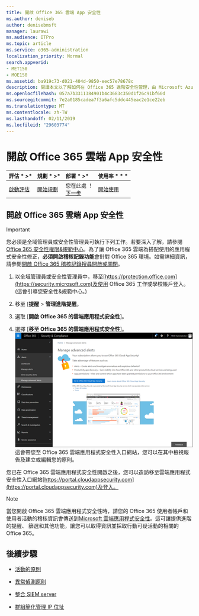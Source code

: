 ```yaml
---
title: 開啟 Office 365 雲端 App 安全性
ms.author: deniseb
author: denisebmsft
manager: laurawi
ms.audience: ITPro
ms.topic: article
ms.service: o365-administration
localization_priority: Normal
search.appverid:
- MET150
- MOE150
ms.assetid: ba919c73-d021-404d-9850-eec57e78678c
description: 閱讀本文以了解如何在 Office 365 進階安全性管理，由 Microsoft Azure 中的雲端應用程式安全性提供開啟。
ms.openlocfilehash: 057a7b3311384901b4c3683c350d1f26c91bf60d
ms.sourcegitcommit: 7e2a0185cadea7f3a6afc5ddc445eac2e1ce22eb
ms.translationtype: MT
ms.contentlocale: zh-TW
ms.lasthandoff: 02/11/2019
ms.locfileid: "29603774"
---
```

# <a name="turn-on-office-365-cloud-app-security"></a>開啟 Office 365 雲端 App 安全性
  
|評估 * *\>**|規劃 * *\>**|部署 * *\>**|使用率 * * *|
|:-----|:-----|:-----|:-----|
|[啟動評估](office-365-cas-overview.md) <br/> |[開始規劃](get-ready-for-office-365-cas.md) <br/> |您在此處 ！  <br/> [下一步](activity-policies-and-alerts.md) <br/> |[開始使用](utilization-activities-for-ocas.md) <br/> |
  
## <a name="turn-on-office-365-cloud-app-security"></a>開啟 Office 365 雲端 App 安全性

> [!IMPORTANT]
> 您必須是全域管理員或安全性管理員可執行下列工作。若要深入了解，請參閱[Office 365 安全性權限&amp;規範中心](permissions-in-the-security-and-compliance-center.md)。為了讓 Office 365 雲端為搭配使用的應用程式安全性修正，**必須開啟稽核記錄功能**會針對 Office 365 環境。如需詳細資訊，請參閱[開啟 Office 365 稽核記錄搜尋開啟或關閉](turn-audit-log-search-on-or-off.md)。 
  
1. 以全域管理員或安全性管理員中，移至[https://protection.office.com](https://security.microsoft.com)及使用 Office 365 工作或學校帳戶登入。(這會引導您安全性&amp;規範中心。) 
    
2. 移至 [**提醒** \> **管理進階提醒**。
    
3. 選取 [**開啟 Office 365 的雲端應用程式安全性**]。
    
4. 選擇 [**移至 Office 365 的雲端應用程式安全性**]。<br/>![安全性&amp;規範中心選擇管理進階警告移至 Office 365 雲端應用程式安全性](media/958632d4-03e3-4ade-8e22-d5509db6fca7.png)<br/>這會帶您至 Office 365 雲端應用程式安全性入口網站，您可以在其中檢視報告及建立或編輯您的原則。

您已在 Office 365 雲端應用程式安全性開啟之後，您可以造訪移至雲端應用程式安全性入口網站[https://portal.cloudappsecurity.com](https://portal.cloudappsecurity.com)及登入。
    
> [!NOTE]
> 當您開啟 Office 365 雲端應用程式安全性時，請您的 Office 365 使用者帳戶和使用者活動的稽核資訊會傳送到[Microsoft 雲端應用程式安全性](https://aka.ms/whatiscas)。這可讓提供進階的提醒、 篩選和其他功能，讓您可以取得資訊並採取行動可疑活動的相關的 Office 365。 
  
## <a name="next-steps"></a>後續步驟

- [活動的原則](activity-policies-and-alerts.md)
    
- [異常偵測原則](anomaly-detection-policies-in-ocas.md)
    
- [整合 SIEM server](integrate-your-siem-server-with-office-365-cas.md)
    
- [群組簡化管理 IP 位址](group-your-ip-addresses-in-ocas.md)
    

